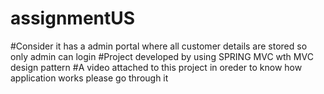 # assignmentUS
#Consider it has a admin portal where all customer details are stored so only admin can login
#Project developed by using SPRING MVC wth MVC design pattern
#A video attached to this project in oreder to know how application works
please go through it

